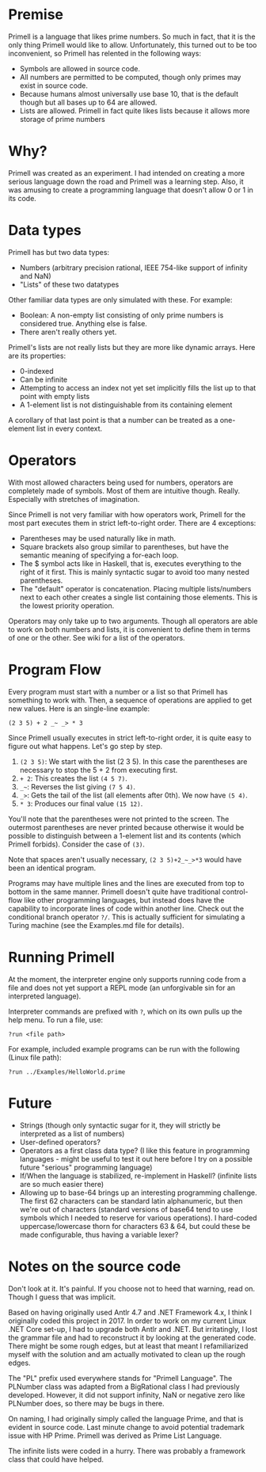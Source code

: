 # Premise

Primell is a language that likes prime numbers. So much in fact, that it is the only thing Primell would like to allow. Unfortunately, this turned out to be too inconvenient, so Primell has relented in the following ways:

 - Symbols are allowed in source code.
 - All numbers are permitted to be computed, though only primes may exist in source code.
 - Because humans almost universally use base 10, that is the default though but all bases up to 64 are allowed.
 - Lists are allowed. Primell in fact quite likes lists because it allows more storage of prime numbers

# Why? 

Primell was created as an experiment. I had intended on creating a more serious language down the road and Primell was a learning step. Also, it was amusing to create a programming language that doesn't allow 0 or 1 in its code.

# Data types

Primell has but two data types:

- Numbers (arbitrary precision rational, IEEE 754-like support of infinity and NaN)
- "Lists" of these two datatypes
	
Other familiar data types are only simulated with these. For example:

- Boolean: A non-empty list consisting of only prime numbers is considered true. Anything else is false.
- There aren't really others yet.

Primell's lists are not really lists but they are more like dynamic arrays. Here are its properties:

- 0-indexed
- Can be infinite
- Attempting to access an index not yet set implicitly fills the list up to that point with empty lists
- A 1-element list is not distinguishable from its containing element

A corollary of that last point is that a number can be treated as a one-element list in every context.

# Operators

With most allowed characters being used for numbers, operators are completely made of symbols. Most of them are intuitive though. Really. Especially with stretches of imagination.

Since Primell is not very familiar with how operators work, Primell for the most part executes them in strict left-to-right order. There are 4 exceptions: 

- Parentheses may be used naturally like in math.
- Square brackets also group similar to parentheses, but have the semantic meaning of specifying a for-each loop.
- The $ symbol acts like in Haskell, that is, executes everything to the right of it first. This is mainly syntactic sugar to avoid too many nested parentheses.
- The "default" operator is concatenation. Placing multiple lists/numbers next to each other creates a single list containing those elements. This is the lowest priority operation.

Operators may only take up to two arguments. Though all operators are able to work on both numbers and lists, it is convenient to define them in terms of one or the other. See wiki for a list of the operators.

# Program Flow #

Every program must start with a number or a list so that Primell has something to work with. Then, a sequence of operations are applied to get new values. Here is an single-line example:

    (2 3 5) + 2 _~ _> * 3 

Since Primell usually executes in strict left-to-right order, it is quite easy to figure out what happens. Let's go step by step.

 1. `(2 3 5)`: We start with the list (2 3 5). In this case the parentheses are necessary to stop the 5 + 2 from executing first.
 2. `+ 2`: This creates the list `(4 5 7)`.
 3. `_~`: Reverses the list giving `(7 5 4)`.
 4. `_>`: Gets the tail of the list (all elements after 0th). We now have `(5 4)`.
 5. `* 3`: Produces our final value `(15 12)`.

You'll note that the parentheses were not printed to the screen. The outermost parentheses are never printed because otherwise it would be possible to distinguish between a 1-element list and its contents (which Primell forbids). Consider the case of `(3)`.

Note that spaces aren't usually necessary, `(2 3 5)+2_~_>*3` would have been an identical program.

Programs may have multiple lines and the lines are executed from top to bottom in the same manner. Primell doesn't quite have traditional control-flow like other programming languages, but instead does have the capability to incorporate lines of code within another line. Check out the conditional branch operator `?/`. This is actually sufficient for simulating a Turing machine (see the Examples.md file for details).

# Running Primell #

At the moment, the interpreter engine only supports running code from a file and does not yet support a REPL mode (an unforgivable sin for an interpreted language).

Interpreter commands are prefixed with `?`, which on its own pulls up the help menu. To run a file, use:

    ?run <file path>

For example, included example programs can be run with the following (Linux file path):

    ?run ../Examples/HelloWorld.prime

# Future #

 - Strings (though only syntactic sugar for it, they will strictly be interpreted as a list of numbers)
 - User-defined operators?
 - Operators as a first class data type? (I like this feature in programming languages - might be useful to test it out here before I try on a possible future "serious" programming language)
 - If/When the language is stabilized, re-implement in Haskell? (infinite lists are so much easier there)
 - Allowing up to base-64 brings up an interesting programming challenge. The first 62 characters can be standard latin alphanumeric, but then we're out of characters (standard versions of base64 tend to use symbols which I needed to reserve for various operations). I hard-coded uppercase/lowercase thorn for characters 63 & 64, but could these be made configurable, thus having a variable lexer?

# Notes on the source code #

Don't look at it. It's painful. If you choose not to heed that warning, read on. Though I guess that was implicit.

Based on having originally used Antlr 4.7 and .NET Framework 4.x, I think I originally coded this project in 2017. In order to work on my current Linux .NET Core set-up, I had to upgrade both Antlr and .NET. But irritatingly, I lost the grammar file and had to reconstruct it by looking at the generated code. There might be some rough edges, but at least that meant I refamiliarized myself with the solution and am actually motivated to clean up the rough edges.

The "PL" prefix used everywhere stands for "Primell Language". The PLNumber class was adapted from a BigRational class I had previously developed. However, it did not support infinity, NaN or negative zero like PLNumber does, so there may be bugs in there.

On naming, I had originally simply called the language Prime, and that is evident in source code. Last minute change to avoid potential trademark issue with HP Prime. Primell was derived as Prime List Language.

The infinite lists were coded in a hurry. There was probably a framework class that could have helped.
